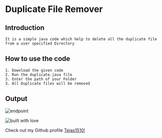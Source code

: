 # Duplicate File Remover

## Introduction
```
It is a simple java code which help to delete all the duplicate file from a user specified Directory
```
## How to use the code
```
1. Download the given code
2. Run the duplicate.java file
3. Enter the path of your Folder
3. All Duplicate files will be removed
```
## Output

![endpoint](https://github.com/Tejas1510/hacking-tools-scripts/blob/duplicate/Java/DuplicateFileRemover/images/image1.png)

![built with love](https://forthebadge.com/images/badges/built-with-love.svg)

Check out my Github profile [Tejas1510!](https://github.com/Tejas1510)
